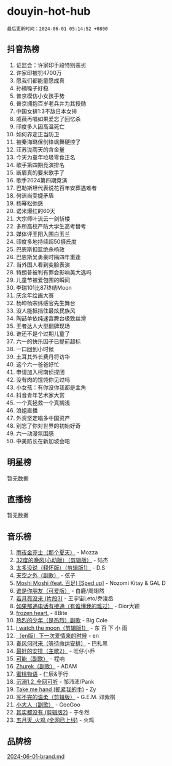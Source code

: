# douyin-hot-hub

`最后更新时间：2024-06-01 05:14:52 +0800`

## 抖音热榜

1. 证监会：许家印手段特别恶劣
1. 许家印被罚4700万
1. 愿我们都能童愿成真
1. 孙楠嗓子好稳
1. 普京模仿小女孩手势
1. 普京拥抱百岁老兵并为其授勋
1. 中国女排1:3不敌日本女排
1. 戚薇再唱如果爱忘了回忆杀
1. 印度多人因高温死亡
1. 如何界定正当防卫
1. 被秦海璐保剑锋飒舞硬控了
1. 汪苏泷雨天的含金量
1. 今天为童年垃圾零食正名
1. 歌手第四期竞演排名
1. 断眉真的要来歌手了
1. 歌手2024第四期竞演
1. 巴勒斯坦代表说花百年安葬遇难者
1. 何洁尚雯婕矛盾
1. 杨幂松弛感
1. 诺米爆红的60天
1. 大宗师叶流云一剑斩楼
1. 多所高校严防大学生高考替考
1. 媒体评王阳入围白玉兰
1. 印度多地持续超50摄氏度
1. 巴恩斯扣篮绝杀杨政
1. 巴恩斯吴勇豪时隔四年重逢
1. 当外国人看到变脸表演
1. 特朗普被判有罪会影响美大选吗
1. 儿童节被爱包围的瞬间
1. 李瑞101比87终结Moon
1. 庆余年绘画大赛
1. 杨坤杨宗纬感官先生舞台
1. 没人能抵挡住最炫民族风
1. 陶喆单依纯迷宫舞台极致丝滑
1. 王者达人大型翻牌现场
1. 谁还不是个过期儿童了
1. 六一的快乐因子已提前超标
1. 一口回到小时候
1. 土耳其外长费丹将访华
1. 这个六一爸爸好忙
1. 申请加入柯南侦探团
1. 没有肉的馄饨你见过吗
1. 小女孩：有你没你我都是主角
1. 抖音青年艺术家大赏
1. 一个真拯救一个真搁浅
1. 浪姐直播
1. 外资坚定唱多中国资产
1. 别忘了你对世界的初始好奇
1. 六一动漫氛围感
1. 中美防长在新加坡会晤

## 明星榜

暂无数据

## 直播榜

暂无数据

## 音乐榜

1. [雨夜金菲士（那个夏天）](https://sf5-hl-cdn-tos.douyinstatic.com/obj/tos-cn-ve-2774/osPmPLDWQBBE2Z6bftCgYwkFaF4pEYEneXaZQs) - Mozza
1. [32度的晚风(心动版）（剪辑版）](https://sf5-hl-cdn-tos.douyinstatic.com/obj/tos-cn-ve-2774/owNyabsyWdzUulxhoJfK8IBXgp0UMQAHpvGh2B) - 陆杰
1. [太多没说（释怀版）（剪辑版1）](https://sf3-cdn-tos.douyinstatic.com/obj/tos-cn-ve-2774/oEbKIiDC0BA8CJOQHYA6aeCVYeHgckHdntZSDj) - D.S
1. [天空之外（副歌）](https://sf5-hl-cdn-tos.douyinstatic.com/obj/tos-cn-ve-2774/oAYn0BTp8jS8iSyZSHMUWAikyvAWI1c7aiJTr) - 弦子
1. [Moshi Moshi (feat. 百足) [Sped up]](https://sf5-hl-cdn-tos.douyinstatic.com/obj/tos-cn-ve-2774/ocCPFQcXJLeroaIdQLIGAoeeYM3OAUYGDguHXz) - Nozomi Kitay & GAL D
1. [谁是你朋友（可爱版）](https://sf3-cdn-tos.douyinstatic.com/obj/tos-cn-ve-2774/owKjggBwGZexYCjVAIeEFURf1LJTjMDaK6AzKN) - 白鹿/周翊然
1. [若月亮没来 (片段3)](https://sf5-hl-cdn-tos.douyinstatic.com/obj/tos-cn-ve-2774/okfyEUsGW1B1ovJi5JiN9IjvAT2lMwA054GoEB) - 王宇宙Leto/乔浚丞
1. [如果那通电话有接通（有谁懂我的难过）](https://sf5-hl-cdn-tos.douyinstatic.com/obj/tos-cn-ve-2774/ocJeJKhUhAJG8EYZiEFfGFAPkD3beMQ5mwDv1e) - Dior大颖
1. [frozen heart.](https://sf3-cdn-tos.douyinstatic.com/obj/tos-cn-ve-2774/oIIWJfyjIACZA9zQMtnJ6hQQhFC4vhCupoRBsO) - 8Bite
1. [热烈的少年（是热烈）副歌](https://sf5-hl-cdn-tos.douyinstatic.com/obj/tos-cn-ve-2774/owVNI0CLDAUMtSz6TEYvfFBFL4UDFFhLfgK8fa) - Big Cole
1. [i watch the moon（剪辑版1）](https://sf5-hl-cdn-tos.douyinstatic.com/obj/tos-cn-ve-2774/o0I9mSChzHZANMJIEBfkCQzzg6N5WAcVtqft9P) - 东 百 下 小 雨
1. [（en版）下一次爱情来的时候](https://sf5-hl-cdn-tos.douyinstatic.com/obj/tos-cn-ve-2774/owZIscFWHUMFAbrAisiax4ioKVNAKH9jYvbBk) - en
1. [春风何时来（等待命运安排）](https://sf27-cdn-tos.douyinstatic.com/obj/tos-cn-ve-2774/oICBNbD3gelMfB4WgiD1KI2jQtXZE2FgHLwtsl) - 巴扎黑
1. [最好的安排（主歌2）](https://sf5-hl-cdn-tos.douyinstatic.com/obj/tos-cn-ve-2774/oMMZX1DuHpMwgoDztBmZswgQnbCeeANZxBHkFY) - 旺仔小乔
1. [可能（副歌）](https://sf5-hl-cdn-tos.douyinstatic.com/obj/tos-cn-ve-2774/cde1731888894259b333569393c2fb51) - 程响
1. [Zhurek（副歌）](https://sf5-hl-cdn-tos.douyinstatic.com/obj/tos-cn-ve-2774/ooQm8FBZQDlf0btEYgVpCcSCQfrdJGBEKZYBGS) - ADAM
1. [蜜桃物语](https://sf5-hl-cdn-tos.douyinstatic.com/obj/tos-cn-ve-2774/oIhOSCZtIACtYU4XQkngiW9kCBfVD1Fz9IYeqL) - 仁辰&于行
1. [沉溺1.2_全网可听](https://sf3-cdn-tos.douyinstatic.com/obj/tos-cn-ve-2774/ok2QoiBqsWAX9McZmWiI9gAB0EzwD4Xj6yfmtH) - 邹沛沛/Pank
1. [Take me hand (抓紧我的手)](https://sf3-cdn-tos.douyinstatic.com/obj/tos-cn-ve-2774/os8GB2fDQQmJZTmtomg0gHX5fBACiEgcFgEKYg) - Zy
1. [写不完的温柔（剪辑版）](https://sf3-cdn-tos.douyinstatic.com/obj/tos-cn-ve-2774/oYBzzZQJ233GfwkemJJffAIWgeIYrjZfWhHTcG) - G.E.M. 邓紫棋
1. [小大人（副歌）](https://sf3-cdn-tos.douyinstatic.com/obj/tos-cn-ve-2774/oIhaDwehWhLFsVIG7QIICLLazDNGJAGg5geeb4) - GooGoo
1. [其实都没有 (剪辑版2)](https://sf3-cdn-tos.douyinstatic.com/obj/tos-cn-ve-2774/oEBNQenHZtBhxYjGgUDQk0BCHTigQafgFlbQ7k) - 于冬然
1. [五月天_火鸡 (全网已上线)](https://sf3-cdn-tos.douyinstatic.com/obj/tos-cn-ve-2774/oEtOMSQZstjlJ4nfBEgeqN29IbWjkmDBrFtF2C) - 火鸡

## 品牌榜

[2024-06-01-brand.md](2024-06-01-brand.md)
